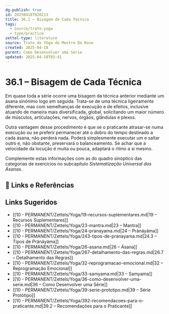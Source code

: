 ```yaml
---
dg-publish: true
id: 20250418T020213
title: 36.1 – Bisagem de Cada Técnica
tags:
  - source/trato-yoga
  - type/practice
zettel-type: literature
source: Trato de Yôga do Mestre De Rose
created: 2025-04-18
parent: Como Desenvolver uma Série
updated: 2025-04-18T03:41
---
```


# 36.1 – Bisagem de Cada Técnica

Em quase toda a série ocorre uma bisagem da técnica anterior mediante um ásana sinônimo logo em seguida. Trata-se de uma técnica ligeiramente diferente, mas com semelhanças de execução e de efeitos, inclusive atuando de maneira mais diversificada, global, solicitando um maior número de músculos, articulações, nervos, órgãos, glândulas e plexos.

Outra vantagem desse procedimento é que se o praticante atrasar-se numa execução ou se preferir permanecer até o dobro do tempo destinado a cada ásana, não perderá nada. Poderá simplesmente executar um e saltar outro e, não obstante, preservará o balanceamento. Se achar que a velocidade da locução é muita ou pouca, adaptará o ritmo a si mesmo.

Complemente estas informações com as do quadro sinóptico das categorias de exercícios no subcapítulo *Sistematização Universal dos Ásanas*.

## 🔗 Links e Referências

## Links Sugeridos

- [[10 - PERMANENT/Zettels/Yoga/19-recursos-suplementares.md\|19 – Recursos Suplementares]]
- [[10 - PERMANENT/Zettels/Yoga/23-mantra.md\|23 – Mantra]]
- [[10 - PERMANENT/Zettels/Yoga/24-pranayama.md\|24 – Pránáyáma]]
- [[10 - PERMANENT/Zettels/Yoga/243-tipos-de-pranayama.md\|24.3 – Tipos de Pránáyáma]]
- [[10 - PERMANENT/Zettels/Yoga/26-asana.md\|26 – Ásana]]
- [[10 - PERMANENT/Zettels/Yoga/267-detalhamento-das-regras.md\|26.7 – Detalhamento das Regras]]
- [[10 - PERMANENT/Zettels/Yoga/32-reprogramacao-emocional.md\|32 – Reprogramação Emocional]]
- [[10 - PERMANENT/Zettels/Yoga/33-samyama.md\|33 – Samyama]]
- [[10 - PERMANENT/Zettels/Yoga/36-como-desenvolver-uma-serie.md\|36 – Como Desenvolver uma Série]]
- [[10 - PERMANENT/Zettels/Yoga/39-serie-prototipo.md\|39 – Série Protótipo]]
- [[10 - PERMANENT/Zettels/Yoga/392-recomendacoes-para-o-praticante.md\|39.2 – Recomendações para o Praticante]]